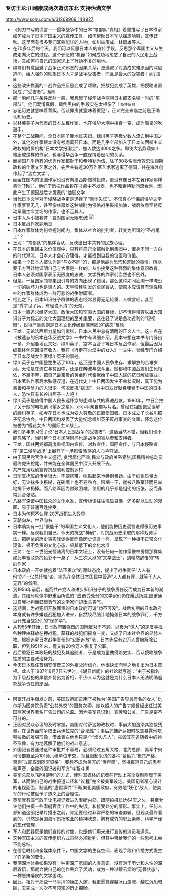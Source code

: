 ### 专访王龙:川端康成两次造访东北 支持伪满文学
http://www.sohu.com/a/31269909_148927
- 《刺刀书写的谎言——侵华战争中的日本"笔部队"真相》着重描写了日本作家如何成为了日本军国主义的宣传工具，如何帮助日本军队摇旗呐喊，宣传鼓吹。这里面有很多我们耳熟能详的人物，如川端康成、林房雄等人。
- 在70多年后的今天，我们可以反思日本人的宣传手段，反思那个军国主义从生成走向灭亡的过程。这个邪恶的"机器"如何成功地忽悠了自己的人民走上战场，又如何将自己的国家送上了万劫不复的境地。
- 编导们有意回避了战争正义邪恶的因果关系，更逃避了对造成灾难原因的深层追问，给人强烈的映象日本人才是战争受害者，而且是最大的受害者！`庚子国难`
- 这些改头换面的二战作品把反思变成了颂歌，把战犯变成了英雄，把侵略者置换成了“受害者”。`越南`
- 那一瞬间几乎条件反射一般，我想起了侵华战争期间日本那支名噪一时的“笔部队”。他们混淆真假、巅倒黑白的手段实在太相像了！`条件反射`
- 忘记历史就意味着背叛，否认罪责就意味着重犯”，正义完全来临之前是正确认知历史。
- 以林芙美子为代表的日本左翼作家，也在侵华大潮中摇身一变，成为魔鬼的吹鼓手。
- 在整个二战期间，全日本除了鹿地亘夫妇、绿川英子等极少数人流亡到中国之外，其他的作家根本没有考虑离开日本，而是几乎全部加入了日本法西斯主义政权的附属机构“日本文学报国会”，总人数达4000之多。即使大名鼎鼎如川端康成这样的作家，也与侵华战争一直保持着密切的关系。
- 而德国几乎所有的优秀作家都耻于和希特勒为伍，除了80多名表示效忠法西斯政权的作家文艺家之外，先后共有近30万作家艺术家逃离了德国，并在海外创作起了“流亡文学”。
- 而留在国内的德国作家也没有向法西斯缴械投降，更没有像日本左翼作家那样集体“转向”，他们宁愿把作品锁在书桌中不发表，也不和希特勒同流合污，因此产生了德国战后才发表的“抽屉文学
- 当代日本文学对于侵略战争更是选择了“集体失忆”。不仅真心忏悔的侵华文学作家寥寥无几，甚至像林房雄这种战时为侵略战争鼓噪加油，战后依然坚持反动军国主义立场的作家，也不乏其人。
- 日本人从小被教育：要对国家无限忠诚
![](http://n1.itc.cn/img8/wb/smccloud/fetch/2015/09/09/149714845553557819.JPEG)
- 日本反战作家鹿地亘
- 日本作家群体为何会短时间内，集体从社会的批判者，转变为所谓的“圣战勇士”？
- 王龙：“笔部队”的集体盲从，反映出日本共有的民族心理。
- 在日本的集团主义价值观中，只有将自己全部融化到集团中，置身于同一方向的时代潮流，日本人才会心安理得，才能找到自我的位置和价值。
- 如果一个日本人被认为是“与众不同”的，那是他最为恐怖和羞耻的事情，所以要千方百计地证明自己与大家是一样的。从小接受这种强烈的集体意识教育，日本人必须对国家表示无限度的忠诚，文学界的作家们当然也不例外。
- 但是，一旦国家领导集团引导的方向出现了错误，那么这种如同狂潮一样淹没一切的破坏力也是惊人的。天皇崇拜引发的全民盲从，使原本应该具有理性精神的作家群体成为一群可悲的战争附庸者。
- 相比之下，日本知识分子群体的表态经常显得无足轻重、人微言轻，甚至是“秀才见了兵，有理说不清”的无奈。
- 日本一直追求经济大国、政治大国和军事大国的目标，却不懂得培育以雄大知识分子为标志的文化大国理想的至关重要，这往轻了说是急功近利的“短视眼”，说得严重些则是日本文化传统根深蒂固的“病态”反映
- 王龙：无论法西斯力量如何嚣张，日本人民中总有清醒的正义人士。这一点在《被遗忘的日本在华反战文学》一书中有详细介绍。我本来想在本书专门辟出一章，介绍鹿地亘夫妇、绿川英子、宫本百合子等日本反战作家，但最后因为编辑体例原因没有收入。我在《行走在火焰中的女人》一文中，曾经专门介绍了日本反战女作家绿川英子的事迹。
- 绿川英子在中国整整生活了10年，这正是中国人民争生存、求解放的苦难岁月。无论是在流亡与贫困中，还是在奔波与战斗里，她都和中国战友们生死相依，不离不弃，把自己最宝贵的黄金时代奉献给了中国人民的抗日解放事业。日本著名作家高木弘感叹道，在近代史上中日两国发生不幸状况时，真正能为亲善和平尽力的人很少。何况反抗“祖国”，为中日友好献身埋骨于中国的日本人，恐怕只有长谷川照子一人吧！
- 绿川英子是值得中国人民永远怀念的患难与共的真诚战友。1980年，中日合拍了关于她的电视剧《望乡之星》，邓小平亲自题写片名。曾经在祖国饱受误解的绿川英子，如今在日本也成为受人尊敬的正直爱国者。日本成立了长谷川照子纪念协会，中日两国均发表了大量纪念绿川英子反战事变的文章，怀念这位被誉为“樱花女杰”的国际主义战士。
- 我们多年来习惯了说“日本人民是战争的受害者”，这话当然不错，但我们也不能忽略了，当时整个日本民族同样也是战争的盲从者和支持者。
- 王龙：国共两党都高度重视国内宣传、对敌宣传、国际宣传，与日本侵略者在“第二侵华战场”上展开了一场风雷激荡的人心争夺战。
- 由于国民党官僚主义盛行, 贪污腐化严重,民众与政府关系紧张,国民精神总动员最终虎头蛇尾，并未能在全体国民中深入开展下去。
- 共产党用戏剧宣传抗战顺利控制乡村
- 日军宣抚班的传单很大，不便携带，张贴起来也特别费劲。由于纸张质量太好，无论抹多少糨糊，在砖墙上也不易粘合。糨糊一干，就被八路军轻而易举地揭下来扔掉。而八路军因为财政困难，使用的几乎都是粗劣的纸张，反而非常适合张贴。
- 八路军深谙中国民众的文化水准，宣传标语往往浅显易懂，还多配以生动的漫画，易于普通百姓接受。
- 日本为何死不认罪 20万战犯进入政界
- 天朝向左，世界向右
- 日本确实有一批“很能干”的军国主义文化人，他们能把历史谎言说得像历史事实一样。反观我们自己，今天的抗战“神剧”，对抗战历史采取的那种戏谑手法，把确凿的历史事实戏谑得反而像历史谎言一样，呈现了一种极不正常文化现象、极不负责的文化心态、极其低下的文化水准
- 王龙：在二十世纪光怪陆离的日本文坛上，没有任何一位作家像林房雄那样集如此丰富驳杂的色彩于一身了：从三次入狱的“文学战士”，到幡然醒悟的“转向作家
- 日本政府一开始就抱着“法不责众”的暧昧态度，提出了战争责任“人人有份”的“一亿总忏悔”论，率先在全体日本国民中营造“人人都有罪，就等于人人无罪”的氛围。
- 到1956年前后，追究共产党人和进步知识分子的战争责任反而成为日本新的潮流，其结局就像中野重治所说的:“应该受处分的文学家们仍在耀武扬威,应该通过自我批判而鼓起勇气的文学家们却垂头丧气。
- 这期间，为战犯们开脱罪责的日本政府可谓“功不可没”。战后初期的日本政府本身就有许多嫌疑战犯加入进来，自然绞尽脑汁地掩盖日本的战争罪行，千方百计充当战犯们的“保护伞”。
- 从1955年开始，日本政府置强烈的国际反对于不顾，以极为“惊人”的速度寻找各种理由释放在押战犯。获释的战犯们摇身一变，又成了日本社会界的显赫人物。根据追究日本战争责任的“公职追放”令，日本先后有21万人曾被解除公职，但到1951年末，竟又有20余万人恢复了公职。
- 战后重犯日本政坛的战犯及其追随者，于是成为歪曲侵略史实、否认侵略战争性质的主要政治势力。
- 今天日本现任首相安倍晋三的外祖父岸信介，他很快堂而皇之地复出为日本首相。此人于1987年8月7日去世时，《朝日新闻》的社论就写道：“由于被指名为甲级战犯的岸信介复出为首相，不少人认为这就是为什么日本人无法明确追究战争责任的原因。
---
- 阿富汗战争爆发之前，美国政府即录用了被称为“美国广告界最有名的女人”比尔斯为国务院负责“公共外交”的国务次卿。她以超人的广告才能曾经出任过美国两家世界著名广告公司的总监。因为美军意识到，宣传和公关、广告是密不可分的。
- 正因对民众心理的及时掌握，美国对付萨达姆政权时，事前大加渲染其独裁残暴，在世界面前争取出兵伊拉克的“合法性”；事后抓捕萨达姆时故意暴露他吃喝拉撒的难堪形像，借此表白他也只是个“烟火凡人”，摧毁其在追随者中的神圣形像，有力地瓦解了他们的战斗意志。
- 外国记者要通过这种审批并不容易，必须经过五角大楼、北约总部、美军中央司令部直至第101师六级单位审查，而且限制采访的各种“紧箍咒”极其严格，否则“立即取消随军资格”。要想不成为美军的“传声筒”，坚持报道自己的思考和声音，全靠外国记者和军方“斗智斗勇
- 美军总部以“提供便利”的方式，使别国媒体的记者在行动上完全受制附庸于美军，从而使自己的战争报道口径和“议程”完全被美军设定。美国记者精心设计的电视画面，制造的“虚假事件”不断美化美国政府，有效地“妖化”敌人，使美军的行动被赋予了道义上的合理性。
- 英军就有底气敢于让电视记者进入潜艇内部，跟随拍摄长达64天之久，甚至允许他们拍摄一些潜艇官兵工作中的失误，和接受处分的情形。事实上，任何人都知道这部纪录片播出之前，肯定要经过非常严格的审查剪辑。但观众最终看到的，仍然是英国海军昂扬敬业的精神状态、胸有成竹的职业素养、科学严谨的现代管理。
- 军人和武器既是他们宣传的对像，也是他们用来进行宣传的演员和道具。
- 这种军国主义的宣传组织方式虽然必须批判，但其中带给我们的一些思考未尝不能总结。
- 在信息时代和全媒体条件下，中国文学的生存空间、表现手段和传播方式发生了许多新的变化。
- 我深深地体会如果没有一种更深广宽阔的人类意识，没有对于历史和人性的深层省悟，那就会使自己的创作丢弃了灵魂，成为一种过眼云烟的“无骨状态”，一种恶搞嘻皮的文学游戏。
- 因此，相对于那些一马平川的康庄大道，我更愿意穿越冰山激流、越过沉船暗礁，去完成一次次不可预知的历史探险。